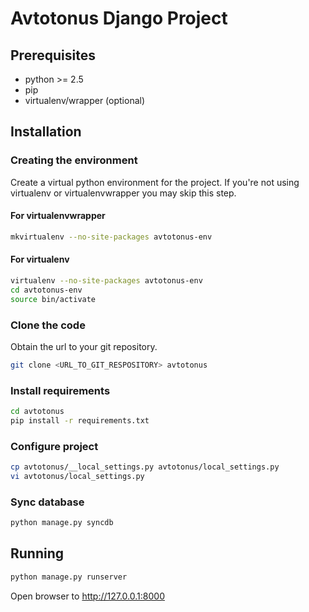 # Avtotonus Django Project #
## Prerequisites ##

- python >= 2.5
- pip
- virtualenv/wrapper (optional)

## Installation ##
### Creating the environment ###
Create a virtual python environment for the project.
If you're not using virtualenv or virtualenvwrapper you may skip this step.

#### For virtualenvwrapper ####
```bash
mkvirtualenv --no-site-packages avtotonus-env
```

#### For virtualenv ####
```bash
virtualenv --no-site-packages avtotonus-env
cd avtotonus-env
source bin/activate
```

### Clone the code ###
Obtain the url to your git repository.

```bash
git clone <URL_TO_GIT_RESPOSITORY> avtotonus
```

### Install requirements ###
```bash
cd avtotonus
pip install -r requirements.txt
```

### Configure project ###
```bash
cp avtotonus/__local_settings.py avtotonus/local_settings.py
vi avtotonus/local_settings.py
```

### Sync database ###
```bash
python manage.py syncdb
```

## Running ##
```bash
python manage.py runserver
```

Open browser to http://127.0.0.1:8000
